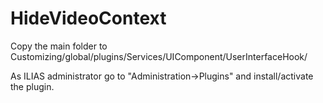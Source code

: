 HideVideoContext
============

Copy the main folder to Customizing/global/plugins/Services/UIComponent/UserInterfaceHook/

As ILIAS administrator go to "Administration->Plugins" and install/activate the plugin.  
